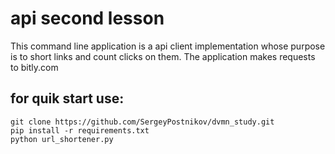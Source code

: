 # api second lesson
This command line application is a api client implementation whose purpose is to short links and count clicks on them. The application makes requests to bitly.com

## for quik start use: 
```
git clone https://github.com/SergeyPostnikov/dvmn_study.git
pip install -r requirements.txt
python url_shortener.py
```

